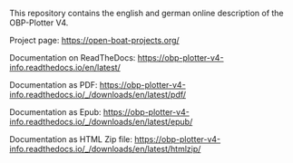This repository contains the english and german online description of the OBP-Plotter V4.

Project page: https://open-boat-projects.org/

Documentation on ReadTheDocs: https://obp-plotter-v4-info.readthedocs.io/en/latest/

Documentation as PDF: https://obp-plotter-v4-info.readthedocs.io/_/downloads/en/latest/pdf/

Documentation as Epub: https://obp-plotter-v4-info.readthedocs.io/_/downloads/en/latest/epub/

Documentation as HTML Zip file: https://obp-plotter-v4-info.readthedocs.io/_/downloads/en/latest/htmlzip/
